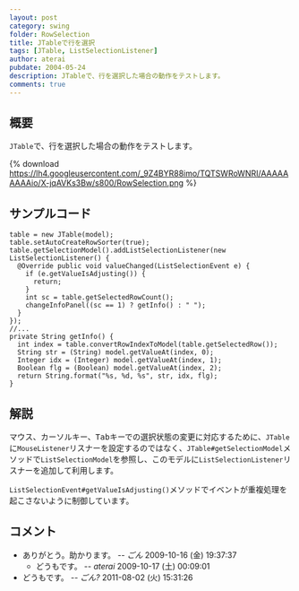 ```yaml
---
layout: post
category: swing
folder: RowSelection
title: JTableで行を選択
tags: [JTable, ListSelectionListener]
author: aterai
pubdate: 2004-05-24
description: JTableで、行を選択した場合の動作をテストします。
comments: true
---
```

## 概要
`JTable`で、行を選択した場合の動作をテストします。

{% download https://lh4.googleusercontent.com/_9Z4BYR88imo/TQTSWRoWNRI/AAAAAAAAAio/X-jqAVKs3Bw/s800/RowSelection.png %}

## サンプルコード
<pre class="prettyprint"><code>table = new JTable(model);
table.setAutoCreateRowSorter(true);
table.getSelectionModel().addListSelectionListener(new ListSelectionListener() {
  @Override public void valueChanged(ListSelectionEvent e) {
    if (e.getValueIsAdjusting()) {
      return;
    }
    int sc = table.getSelectedRowCount();
    changeInfoPanel((sc == 1) ? getInfo() : " ");
  }
});
//...
private String getInfo() {
  int index = table.convertRowIndexToModel(table.getSelectedRow());
  String str = (String) model.getValueAt(index, 0);
  Integer idx = (Integer) model.getValueAt(index, 1);
  Boolean flg = (Boolean) model.getValueAt(index, 2);
  return String.format("%s, %d, %s", str, idx, flg);
}
</code></pre>

## 解説
マウス、カーソルキー、<kbd>Tab</kbd>キーでの選択状態の変更に対応するために、`JTable`に`MouseListener`リスナーを設定するのではなく、`JTable#getSelectionModel`メソッドで`ListSelectionModel`を参照し、このモデルに`ListSelectionListener`リスナーを追加して利用します。

`ListSelectionEvent#getValueIsAdjusting()`メソッドでイベントが重複処理を起こさないように制御しています。

## コメント
- ありがとう。助かります。 -- *ごん* 2009-10-16 (金) 19:37:37
    - どうもです。 -- *aterai* 2009-10-17 (土) 00:09:01
- どうもです。  -- *ごん?* 2011-08-02 (火) 15:31:26

<!-- dummy comment line for breaking list -->
